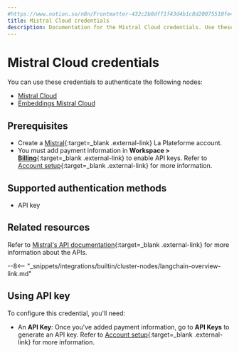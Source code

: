 ```yaml
---
#https://www.notion.so/n8n/Frontmatter-432c2b8dff1f43d4b1c8d20075510fe4
title: Mistral Cloud credentials
description: Documentation for the Mistral Cloud credentials. Use these credentials to authenticate Mistral Cloud in n8n, a workflow automation platform.
---
```


# Mistral Cloud credentials

You can use these credentials to authenticate the following nodes:

* [Mistral Cloud](/integrations/builtin/cluster-nodes/sub-nodes/n8n-nodes-langchain.lmchatmistralcloud/)
* [Embeddings Mistral Cloud](/integrations/builtin/cluster-nodes/sub-nodes/n8n-nodes-langchain.embeddingsmistralcloud/)

## Prerequisites

- Create a [Mistral](https://mistral.ai/){:target=_blank .external-link} La Plateforme account.
- You must add payment information in **Workspace >** [**Billing**](https://console.mistral.ai/billing/){:target=_blank .external-link} to enable API keys. Refer to [Account setup](https://docs.mistral.ai/getting-started/quickstart/#account-setup){:target=_blank .external-link} for more information.

## Supported authentication methods

- API key

## Related resources

Refer to [Mistral's API documentation](https://docs.mistral.ai/api/){:target=_blank .external-link} for more information about the APIs.

--8<-- "_snippets/integrations/builtin/cluster-nodes/langchain-overview-link.md"

## Using API key

To configure this credential, you'll need:

- An **API Key**: Once you've added payment information, go to **API Keys** to generate an API key. Refer to [Account setup](https://docs.mistral.ai/getting-started/quickstart/#account-setup){:target=_blank .external-link} for more information.
